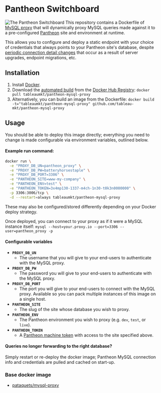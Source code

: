 # Pantheon Switchboard
![The Pantheon Switchboard](https://www.eric.pe/sites/default/files/field/image/PantheonSwitchboard.png)
This repository contains a Dockerfile of [MySQL proxy][] that will dynamically
proxy MySQL queries made against it to a pre-configured [Pantheon][] site and
environment at runtime.

This allows you to configure and deploy a static endpoint with your choice of
credentials that always points to your Pantheon site's database, despite
[periodic connection detail changes][] that occur as a result of server
upgrades, endpoint migrations, etc.

## Installation
1. Install [Docker][].
2. Download the [automated build][] from the [Docker Hub Registry][]:
   `docker pull tableaumkt/pantheon-mysql-proxy`
3. Alternatively, you can build an image from the Dockerfile:
   `docker build -t="tableaumkt/pantheon-mysql-proxy" github.com/tableau-mkt/pantheon-mysql-proxy`

## Usage
You should be able to deploy this image directly; everything you need to change
is made configurable via environment variables, outlined below.

#### Example run command:
```bash
docker run \
  -e "PROXY_DB_UN=pantheon_proxy" \
  -e "PROXY_DB_PW=batteryhorsestaple" \
  -e "PROXY_DB_PORT=3306" \
  -e "PANTHEON_SITE=www-my-company" \
  -e "PANTHEON_ENV=test" \
  -e "PANTHEON_TOKEN=3x4mp130-1337-m4ch-1n30-t0k3n0000000" \
  -p 3306:3006/tcp \
  -d --restart=always tableaumkt/pantheon-mysql-proxy
```

These may also be configured/stored differently depending on your Docker deploy
strategy.

Once deployed, you can connect to your proxy as if it were a MySQL instance
itself: `mysql --host=your.proxy.io --port=3306 --user=pantheon_proxy -p`

#### Configurable variables

- __`PROXY_DB_UN`__
  - The username that you will give to your end-users to authenticate with the
    MySQL proxy.
- __`PROXY_DB_PW`__
  - The password you will give to your end-users to authenticate with the MySQL
    proxy.
- __`PROXY_DB_PORT`__
  - The port you will give to your end-users to connect with the MySQL proxy.
    Available so you can pack multiple instances of this image on a single host.
- __`PANTHEON_SITE`__
  - The slug of the site whose database you wish to proxy.
- __`PANTHEON_ENV`__
  - The Pantheon environment you wish to proxy (e.g. `dev`, `test`, or `live`).
- __`PANTHEON_TOKEN`__
  - A [Pantheon machine token][] with access to the site specified above.

#### Queries no longer forwarding to the right database?
Simply restart or re-deploy the docker image; Pantheon MySQL connection info and
credentials are pulled and cached on start-up.

### Base docker image
- [pataquets/mysql-proxy][]

[MySQL proxy]: https://dev.mysql.com/doc/mysql-proxy/en/
[Pantheon]: https://pantheon.io
[periodic connection detail changes]: https://pantheon.io/docs/articles/local/accessing-mysql-databases/
[Docker]: https://www.docker.com/
[automated build]: https://registry.hub.docker.com/u/tableaumkt/pantheon-mysql-proxy/
[Docker Hub Registry]: https://registry.hub.docker.com/
[Pantheon machine token]: https://pantheon.io/docs/machine-tokens/
[pataquets/mysql-proxy]: https://registry.hub.docker.com/u/pataquets/mysql-proxy/
